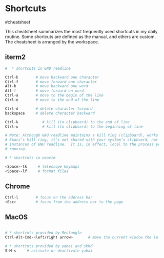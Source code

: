# Shortcuts

#cheatsheet

This cheatsheet summarizes the most frequently used shortcuts in my daily routine. 
Some shortcuts are defined as the manual, and  others are custom. The cheatsheet is 
arranged by the workspace.

## iterm2 

```bash
#  * shortcuts in GNU readline

Ctrl-b        # move backward one character
Ctrl-f        # move forward one character
Alt-b         # move backward one word
Alt-f         # move forward on word
Ctrl-a        # move to the begin of the line
Ctrl-e        # move to the end of the line

Ctrl-d        # delete character forward
backspace     # delete character backward

Ctrl-k           # kill (to clipboard) to the end of line
Ctrl-u           # kill (to clipboard) to the beginning of line

# Note: Although GNU readline maintains a kill ring (clipboard), works much like
# Emacs’s kill ring, it’s not shared with your system’s clipboard, nor any other
# instances of GNU readline.  It is, in effect, local to the process you’re
# running.

# * shortcuts in neovim

<Space>-tk     # telescope keymaps
<Space>-lf     # format files
```

## Chrome

```bash
Ctrl-l        # focus on the address bar 
<Esc>         # focus from the address bar to the page
```

## MacOS  

```bash

# * shortcuts provided by Rectangle
Ctrl-Alt-Cmd-<left/right arrow>       # move the current window the left/right screen 

# * shortcuts provided by yabai and skhd
S-M-s     # activate or deactivate yabai

```
